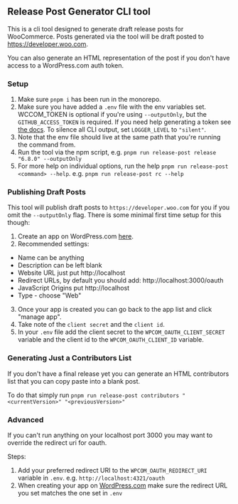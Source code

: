 ## Release Post Generator CLI tool

This is a cli tool designed to generate draft release posts for WooCommerce.
Posts generated via the tool will be draft posted to https://developer.woo.com.

You can also generate an HTML representation of the post if you
don't have access to a WordPress.com auth token.

### Setup

1. Make sure `pnpm i` has been run in the monorepo.
2. Make sure you have added a `.env` file with the env variables set. WCCOM_TOKEN is optional if you're using `--outputOnly`, but
   the `GITHUB_ACCESS_TOKEN` is required. If you need help generating a token see [the docs](https://docs.github.com/en/authentication/keeping-your-account-and-data-secure/creating-a-personal-access-token). To silence all CLI output, set `LOGGER_LEVEL` to `"silent"`.
3. Note that the env file should live at the same path that you're running the command from.
4. Run the tool via the npm script, e.g. `pnpm run release-post release "6.8.0" --outputOnly`
5. For more help on individual options, run the help `pnpm run release-post <command> --help`. e.g. `pnpm run release-post rc --help`

### Publishing Draft Posts

This tool will publish draft posts to `https://developer.woo.com` for you if you omit the `--outputOnly` flag. There is some minimal first time setup for this though:

1. Create an app on WordPress.com [here](https://developer.wordpress.com/apps/).
2. Recommended settings:

-   Name can be anything
-   Description can be left blank
-   Website URL just put http://localhost
-   Redirect URLs, by default you should add: http://localhost:3000/oauth
-   JavaScript Origins put http://localhost
-   Type - choose "Web"

3. Once your app is created you can go back to the
   app list and click "manage app".
4. Take note of the `client secret` and the `client id`.
5. In your `.env` file add the client secret to the `WPCOM_OAUTH_CLIENT_SECRET` variable and the client id to the `WPCOM_OAUTH_CLIENT_ID` variable.

### Generating Just a Contributors List

If you don't have a final release yet you can generate an HTML contributors list that you can copy
paste into a blank post.

To do that simply run `pnpm run release-post contributors "<currentVersion>" "<previousVersion>"`

### Advanced

If you can't run anything on your localhost port 3000 you may want to override the redirect uri for oauth.

Steps:

1. Add your preferred redirect URI to the `WPCOM_OAUTH_REDIRECT_URI` variable in `.env`. e.g. `http://localhost:4321/oauth`
2. When creating your app on [WordPress.com](https://developer.wordpress.com/apps/) make sure the redirect URL you set matches the one set in `.env`
